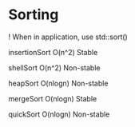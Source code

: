 # Sorting

! When in application, use std::sort()

insertionSort O(n^2) Stable

shellSort O(n^2) Non-stable

heapSort O(nlogn) Non-stable

mergeSort O(nlogn) Stable

quickSort O(nlogn) Non-stable
